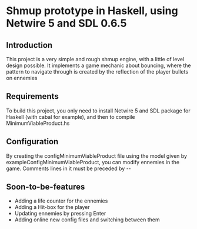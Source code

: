 Shmup prototype in Haskell, using Netwire 5 and SDL 0.6.5
=========================================================

Introduction
------------

This project is a very simple and rough shmup engine, with a little of level design possible. It implements a game mechanic about bouncing, where the pattern to navigate through is created by the reflection of the player bullets on ennemies

Requirements
------------

To build this project, you only need to install Netwire 5 and SDL package for Haskell (with cabal for example), and then to compile MinimumViableProduct.hs

Configuration
-------------

By creating the configMinimumViableProduct file using the model given by exampleConfigMinimumViableProduct, you can modify ennemies in the game.
Comments lines in it must be preceded by --

Soon-to-be-features
-------------------

 - Adding a life counter for the ennemies
 - Adding a Hit-box for the player
 - Updating ennemies by pressing Enter
 - Adding online new config files and switching between them
